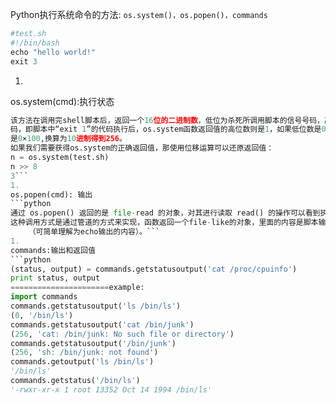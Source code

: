 Python执行系统命令的方法: ```os.system()，os.popen()，commands```
```python
#test.sh
#!/bin/bash
echo "hello world!"
exit 3
```
1. 
os.system(cmd):执行状态
```python
该方法在调用完shell脚本后，返回一个16位的二进制数，低位为杀死所调用脚本的信号号码，高位为脚本的退出状态
码，即脚本中“exit 1”的代码执行后，os.system函数返回值的高位数则是1，如果低位数是0的情况下，则函数的返回值
是0×100,换算为10进制得到256。
如果我们需要获得os.system的正确返回值，那使用位移运算可以还原返回值：
n = os.system(test.sh)
n >> 8
3```
1. 
os.popen(cmd): 输出
```python
通过 os.popen() 返回的是 file-read 的对象，对其进行读取 read() 的操作可以看到执行的输出。
这种调用方式是通过管道的方式来实现，函数返回一个file-like的对象，里面的内容是脚本输出的内容
    （可简单理解为echo输出的内容）。```
1. 
commands:输出和返回值 
```python
(status, output) = commands.getstatusoutput('cat /proc/cpuinfo')
print status, output
======================example:
import commands
commands.getstatusoutput('ls /bin/ls')
(0, '/bin/ls')
commands.getstatusoutput('cat /bin/junk')
(256, 'cat: /bin/junk: No such file or directory')
commands.getstatusoutput('/bin/junk')
(256, 'sh: /bin/junk: not found')
commands.getoutput('ls /bin/ls')
'/bin/ls'
commands.getstatus('/bin/ls')
'-rwxr-xr-x 1 root 13352 Oct 14 1994 /bin/ls'
```